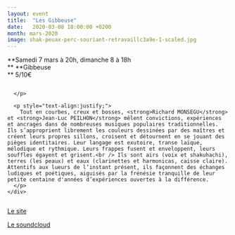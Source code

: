 ```yaml
---
layout: event
title:  "Les Gibbeuse"
date:   2020-03-08 18:00:00 +0200
month: mars-2020
image: shak-peuax-perc-souriant-retravaillc3a9e-1-scaled.jpg
---
```




**Samedi 7 mars à 20h, dimanche 8 à 18h  
** **Gibbeuse  
** 5/10€

<div class="page" title="Page 1">
  <div class="layoutArea">
    <div class="column">
      <p>
        
      </p>
      
      <p style="text-align:justify;">
        Tout en courbes, creux et bosses, <strong>Richard MONSEGU</strong> et <strong>Jean-Luc PEILHON</strong> mêlent convictions, expériences et ancrages dans de nombreuses musiques populaires traditionnelles. Ils s’approprient librement les couleurs dessinées par des maîtres et créent leurs propres sillons, croisent et détournent en se jouant des pièges identitaires. Leur langage est exutoire, transe laïque, mélodique et rythmique. Leurs frappes fusent et enveloppent, leurs souffles égayent et grisent.<br /> Ils sont airs (voix et shakuhachi), terres (les peaux) et eaux (clarinettes et harmonicas, caisse claire). Attentifs aux lueurs de l’instant présent, ils façonnent des échanges ludiques et poétiques, aiguisés par la frénésie tranquille de leur petite centaine d'années d’expériences ouvertes à la différence.
      </p>
    </div>
  </div>
</div>



[Le site](http://www.antiquarks.org/gibbeuse/)

[Le soundcloud](https://soundcloud.com/gibbeuses)


